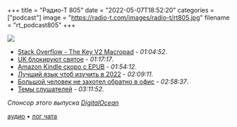 +++
title = "Радио-Т 805"
date = "2022-05-07T18:52:20"
categories = ["podcast"]
image = "https://radio-t.com/images/radio-t/rt805.jpg"
filename = "rt_podcast805"
+++

![](https://radio-t.com/images/radio-t/rt805.jpg)

- [Stack Overflow - The Key V2 Macropad](https://drop.com/buy/stack-overflow-the-key-v2-macropad) - *01:04:52*.
- [UK блокируют святое](https://virtuallyfun.com/wordpress/2022/05/06/uk-is-over-the-edge-archive-org-blocked-at-the-telecom-level/) - *01:17:17*.
- [Amazon Kindle скоро с EPUB](https://goodereader.com/blog/kindle/the-amazon-kindle-will-support-epub-in-late-2022) - *01:54:12*.
- [Лучший язык чтоб изучить в 2022](https://torquemag.io/2022/04/best-programming-language-to-learn/) - *02:09:11*.
- [Большой человек не захотел обратно в офис](https://www.macrumors.com/2022/05/07/apple-director-of-machine-learning-resigns/?scrolla=5eb6d68b7fedc32c19ef33b4) - *02:58:37*.
- [Темы слушателей](https://radio-t.com/p/2022/05/04/prep-805/) - *03:11:52*.

*Спонсор этого выпуска [DigitalOcean](https://do.co/radiot)*


[аудио](https://cdn.radio-t.com/rt_podcast805.mp3) • [лог чата](https://chat.radio-t.com/logs/radio-t-805.html)
<audio src="https://cdn.radio-t.com/rt_podcast805.mp3" preload="none"></audio>
